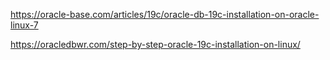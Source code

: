 https://oracle-base.com/articles/19c/oracle-db-19c-installation-on-oracle-linux-7

https://oracledbwr.com/step-by-step-oracle-19c-installation-on-linux/
